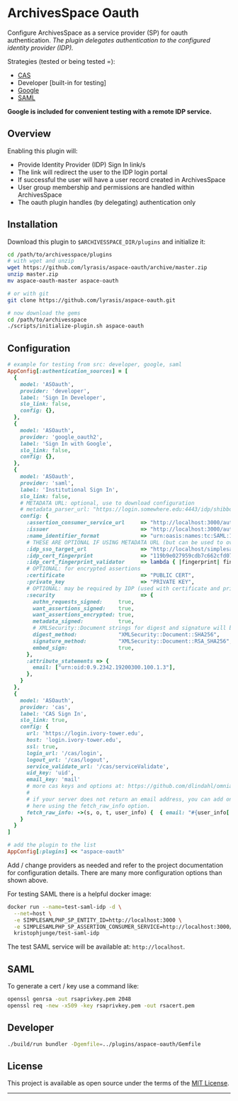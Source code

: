 # ArchivesSpace Oauth

Configure ArchivesSpace as a service provider (SP) for oauth authentication.
*The plugin delegates authentication to the configured identity provider (IDP).*

Strategies (tested or being tested =):

- [CAS](https://github.com/dlindahl/omniauth-cas)
- Developer [built-in for testing]
- [Google](https://github.com/zquestz/omniauth-google-oauth2)
- [SAML](https://github.com/omniauth/omniauth-saml)

__Google is included for convenient testing with a remote IDP service.__

## Overview

Enabling this plugin will:

- Provide Identity Provider (IDP) Sign In link/s
- The link will redirect the user to the IDP login portal
- If successful the user will have a user record created in ArchivesSpace
- User group membership and permissions are handled within ArchivesSpace
- The oauth plugin handles (by delegating) authentication only

## Installation

Download this plugin to `$ARCHIVESSPACE_DIR/plugins` and initialize it:

```bash
cd /path/to/archivesspace/plugins
# with wget and unzip
wget https://github.com/lyrasis/aspace-oauth/archive/master.zip
unzip master.zip
mv aspace-oauth-master aspace-oauth

# or with git
git clone https://github.com/lyrasis/aspace-oauth.git

# now download the gems
cd /path/to/archivesspace
./scripts/initialize-plugin.sh aspace-oauth
```

## Configuration

```ruby
# example for testing from src: developer, google, saml
AppConfig[:authentication_sources] = [
  {
    model: 'ASOauth',
    provider: 'developer',
    label: 'Sign In Developer',
    slo_link: false,
    config: {},
  },
  {
    model: 'ASOauth',
    provider: 'google_oauth2',
    label: 'Sign In with Google',
    slo_link: false,
    config: {},
  },
  {
    model: 'ASOauth',
    provider: 'saml',
    label: 'Institutional Sign In',
    slo_link: false,
    # METADATA URL: optional, use to download configuration
    # metadata_parser_url: "https://login.somewhere.edu:4443/idp/shibboleth",
    config: {
      :assertion_consumer_service_url     => "http://localhost:3000/auth/saml/callback",
      :issuer                             => "http://localhost:3000/auth/saml/metadata",
      :name_identifier_format             => "urn:oasis:names:tc:SAML:1.1:nameid-format:emailAddress",
      # THESE ARE OPTIONAL IF USING METADATA URL (but can be used to override parsed metadata)
      :idp_sso_target_url                 => "http://localhost/simplesaml/saml2/idp/SSOService.php",
      :idp_cert_fingerprint               => "119b9e027959cdb7c662cfd075d9e2ef384e445f",
      :idp_cert_fingerprint_validator     => lambda { |fingerprint| fingerprint },
      # OPTIONAL: for encrypted assertions
      :certificate                        => "PUBLIC CERT",
      :private_key                        => "PRIVATE KEY",
      # OPTIONAL: may be required by IDP (used with certificate and private_key)
      :security                           => {
        authn_requests_signed:     true,
        want_assertions_signed:    true,
        want_assertions_encrypted: true,
        metadata_signed:           true,
        # XMLSecurity::Document strings for digest and signature will be resolved to constant
        digest_method:             "XMLSecurity::Document::SHA256",
        signature_method:          "XMLSecurity::Document::RSA_SHA256",
        embed_sign:                true,
      },
      :attribute_statements => {
        email: ["urn:oid:0.9.2342.19200300.100.1.3"],
      },
    }
  },
  {
    model: 'ASOauth',
    provider: 'cas',
    label: 'CAS Sign In',
    slo_link: true,
    config: {
      url: 'https://login.ivory-tower.edu',
      host: 'login.ivory-tower.edu',
      ssl: true,
      login_url: '/cas/login',
      logout_url: '/cas/logout',
      service_validate_url: '/cas/serviceValidate',
      uid_key: 'uid',
      email_key: 'mail'
      # more cas keys and options at: https://github.com/dlindahl/omniauth-cas
      #
      # if your server does not return an email address, you can add one
      # here using the fetch_raw_info option.
      fetch_raw_info: ->(s, o, t, user_info) {  { email: "#{user_info['user']}@ivory-tower.edu" } }
    }
  }
]

# add the plugin to the list
AppConfig[:plugins] << "aspace-oauth"
```

Add / change providers as needed and refer to the project documentation
for configuration details. There are many more configuration options than shown
above.

For testing SAML there is a helpful docker image:

```bash
docker run --name=test-saml-idp -d \
  --net=host \
  -e SIMPLESAMLPHP_SP_ENTITY_ID=http://localhost:3000 \
  -e SIMPLESAMLPHP_SP_ASSERTION_CONSUMER_SERVICE=http://localhost:3000/auth/saml/callback \
  kristophjunge/test-saml-idp
```

The test SAML service will be available at: `http://localhost`.

## SAML

To generate a cert / key use a command like:

```bash
openssl genrsa -out rsaprivkey.pem 2048
openssl req -new -x509 -key rsaprivkey.pem -out rsacert.pem
```

## Developer

```bash
./build/run bundler -Dgemfile=../plugins/aspace-oauth/Gemfile
```

## License

This project is available as open source under the terms of the [MIT License](http://opensource.org/licenses/MIT).

---
